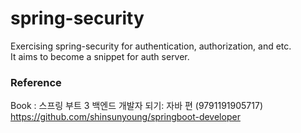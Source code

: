 # spring-security
Exercising spring-security for authentication, authorization, and etc.  
It aims to become a snippet for auth server.

### Reference
Book : 스프링 부트 3 백엔드 개발자 되기: 자바 편 (9791191905717)  
https://github.com/shinsunyoung/springboot-developer

